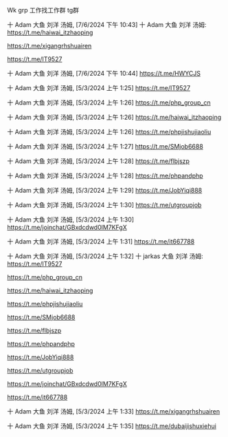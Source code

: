 Wk grp 工作找工作群 tg群


十 Adam 大鱼 刘洋 汤姆, [7/6/2024 下午 10:43]
十 Adam 大鱼 刘洋 汤姆:
https://t.me/haiwai_itzhaoping

https://t.me/xigangrhshuairen

https://t.me/IT9527

十 Adam 大鱼 刘洋 汤姆, [7/6/2024 下午 10:44]
https://t.me/HWYCJS


十 Adam 大鱼 刘洋 汤姆, [5/3/2024 上午 1:25]
https://t.me/IT9527

十 Adam 大鱼 刘洋 汤姆, [5/3/2024 上午 1:26]
https://t.me/php_group_cn

十 Adam 大鱼 刘洋 汤姆, [5/3/2024 上午 1:26]
https://t.me/haiwai_itzhaoping

十 Adam 大鱼 刘洋 汤姆, [5/3/2024 上午 1:26]
https://t.me/phpjishujiaoliu

十 Adam 大鱼 刘洋 汤姆, [5/3/2024 上午 1:27]
https://t.me/SMjob6688

十 Adam 大鱼 刘洋 汤姆, [5/3/2024 上午 1:28]
https://t.me/flbjszp

十 Adam 大鱼 刘洋 汤姆, [5/3/2024 上午 1:28]
https://t.me/phpandphp

十 Adam 大鱼 刘洋 汤姆, [5/3/2024 上午 1:29]
https://t.me/JobYiqi888

十 Adam 大鱼 刘洋 汤姆, [5/3/2024 上午 1:30]
https://t.me/utgroupjob

十 Adam 大鱼 刘洋 汤姆, [5/3/2024 上午 1:30]
https://t.me/joinchat/GBxdcdwd0lM7KFgX

十 Adam 大鱼 刘洋 汤姆, [5/3/2024 上午 1:31]
https://t.me/it667788

十 Adam 大鱼 刘洋 汤姆, [5/3/2024 上午 1:32]
十 jarkas 大鱼 刘洋 汤姆:
https://t.me/IT9527

https://t.me/php_group_cn

https://t.me/haiwai_itzhaoping

https://t.me/phpjishujiaoliu

https://t.me/SMjob6688

https://t.me/flbjszp

https://t.me/phpandphp

https://t.me/JobYiqi888

https://t.me/utgroupjob

https://t.me/joinchat/GBxdcdwd0lM7KFgX

https://t.me/it667788

十 Adam 大鱼 刘洋 汤姆, [5/3/2024 上午 1:33]
https://t.me/xigangrhshuairen

十 Adam 大鱼 刘洋 汤姆, [5/3/2024 上午 1:35]
https://t.me/dubaijishuxiehui
